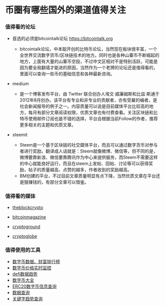 # 币圈有哪些国外的渠道值得关注


### 值得看的论坛

+ 首选的必须是bitcointalk论坛 https://bitcointalk.org
    - bitcointalk论坛，中本聪开创的比特币论坛，当然现在板块很丰富，一个全世界交流数字货币/区块链技术的地方。同时也是各种山寨币不断崛起的地方，上面有大量的山寨币空投，不过中文区相对不是特别活跃，可能是因为要全局翻墙才能进的原因，当然作为一个老牌的论坛还是值得看的，里面可以查询一些币的基础信息和各种最新咨询。

+ medium

    - 是一个博客发布平台，由 Twitter 联合创办人埃文·威廉姆斯和比兹·斯通于2012年8月创办。该平台有专业和非专业的贡献者，亦有受雇的编者，是社会新闻报导的例子之一。内容质量可以说是目前媒体平台比较高的地方，每月有部分文章阅读权限，优质文章也有付费查看。关注区块链和比特币使用邮件订阅也是不错的选择，平台会根据当前Follow的作者，推荐更多相关的主题和优质文章。

+ steemit

    - Steem是一个基于区块链的社交媒体平台，而且可以通过数字货币对参与者进行奖励。翻译成人话就是：Steem就像微博、微信等，但不同的是，微博要靠新浪、微信要靠腾讯作为中心来提供服务，而Steem不需要这样的中心就能良好运行，而且在steem上发帖、回帖、讨论等可以获得奖励，帖子的质量越高、点赞的越多，作者收到的奖励越高。
    - BM创建的平台，不过目前文章质量明显有点下降，当然优质文章在平台还是狠赚钱的，有部分文章可以借鉴。

### 值得看的媒体


+ [theblockcrypto](https://www.theblockcrypto.com/)

+ [bitcoinmagazine](https://bitcoinmagazine.com/)

+ [cryptoground](https://www.cryptoground.com/)

+ [cryptoglobe](https://www.cryptoglobe.com/)


### 值得使用的工具

+ [数字币数据、财富排行榜](https://bitinfocharts.com/)
+ [数字币价格实时监控](https://cryptowat.ch/)
+ [defi数据趋势](https://www.stakingrewards.com/)
+ [数字币大全](https://coinmarketcap.com/)
+ [ERC20数字币信息查询](https://etherscan.io/)
+ [数据查询](https://messari.io/asset)
+ [关键字趋势查询](https://app.buzzsumo.com/discover/trending)

